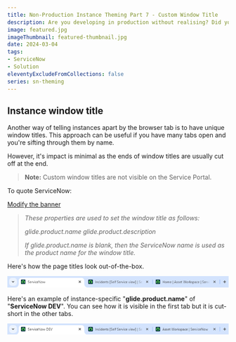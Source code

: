 ```yaml
---
title: Non-Production Instance Theming Part 7 - Custom Window Title
description: Are you developing in production without realising? Did you accidentally delete that production data, or load test data into your live instance? It's easy to forget which ServiceNow instance you are in. Giving each instance a custom window title can help guide users through a sea of browser tabs.
image: featured.jpg
imageThumbnail: featured-thumbnail.jpg
date: 2024-03-04
tags:
- ServiceNow
- Solution
eleventyExcludeFromCollections: false
series: sn-theming
---
```


## Instance window title 
Another way of telling instances apart by the browser tab is to have unique window titles. This approach can be useful if you have many tabs open and you're sifting through them by name.

However, it's impact is minimal as the ends of window titles are usually cut off at the end.

> **Note:** Custom window titles are not visible on the Service Portal.

To quote ServiceNow:

[Modify the banner](https://docs.servicenow.com/bundle/washingtondc-platform-user-interface/page/administer/navigation-and-ui/concept/c_ModifyTheBanner.html)

> *These properties are used to set the window title as follows:*
> 
> *glide.product.name*
> *glide.product.description*
> 
> *If glide.product.name is blank, then the ServiceNow name is used as the product name for the window title.*

Here's how the page titles look out-of-the-box.

[![Page title out of the box](page-title-ootb.png)](page-title-ootb.png)

Here's an example of instance-specific "**glide.product.name**" of "**ServiceNow DEV**". You can see how it is visible in the first tab but it is cut-short in the other tabs.

[![Page title custom](page-title-custom.png)](page-title-custom.png)